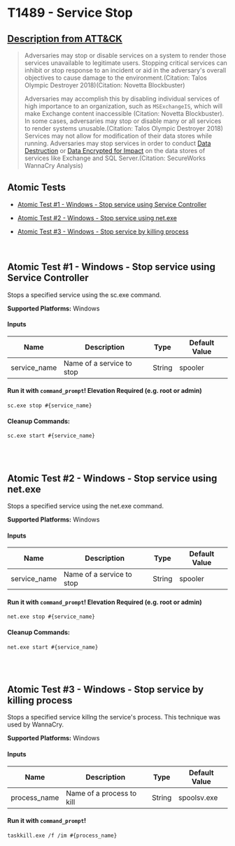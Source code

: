 # T1489 - Service Stop
## [Description from ATT&CK](https://attack.mitre.org/wiki/Technique/T1489)
<blockquote>Adversaries may stop or disable services on a system to render those services unavailable to legitimate users. Stopping critical services can inhibit or stop response to an incident or aid in the adversary's overall objectives to cause damage to the environment.(Citation: Talos Olympic Destroyer 2018)(Citation: Novetta Blockbuster) 

Adversaries may accomplish this by disabling individual services of high importance to an organization, such as <code>MSExchangeIS</code>, which will make Exchange content inaccessible (Citation: Novetta Blockbuster). In some cases, adversaries may stop or disable many or all services to render systems unusable.(Citation: Talos Olympic Destroyer 2018) Services may not allow for modification of their data stores while running. Adversaries may stop services in order to conduct [Data Destruction](https://attack.mitre.org/techniques/T1485) or [Data Encrypted for Impact](https://attack.mitre.org/techniques/T1486) on the data stores of services like Exchange and SQL Server.(Citation: SecureWorks WannaCry Analysis)</blockquote>

## Atomic Tests

- [Atomic Test #1 - Windows - Stop service using Service Controller](#atomic-test-1---windows---stop-service-using-service-controller)

- [Atomic Test #2 - Windows - Stop service using net.exe](#atomic-test-2---windows---stop-service-using-netexe)

- [Atomic Test #3 - Windows - Stop service by killing process](#atomic-test-3---windows---stop-service-by-killing-process)


<br/>

## Atomic Test #1 - Windows - Stop service using Service Controller
Stops a specified service using the sc.exe command.

**Supported Platforms:** Windows


#### Inputs
| Name | Description | Type | Default Value | 
|------|-------------|------|---------------|
| service_name | Name of a service to stop | String | spooler|

#### Run it with `command_prompt`!  Elevation Required (e.g. root or admin) 
```
sc.exe stop #{service_name}
```


#### Cleanup Commands:
```
sc.exe start #{service_name}
```

<br/>
<br/>

## Atomic Test #2 - Windows - Stop service using net.exe
Stops a specified service using the net.exe command.

**Supported Platforms:** Windows


#### Inputs
| Name | Description | Type | Default Value | 
|------|-------------|------|---------------|
| service_name | Name of a service to stop | String | spooler|

#### Run it with `command_prompt`!  Elevation Required (e.g. root or admin) 
```
net.exe stop #{service_name}
```


#### Cleanup Commands:
```
net.exe start #{service_name}
```

<br/>
<br/>

## Atomic Test #3 - Windows - Stop service by killing process
Stops a specified service killng the service's process. 
This technique was used by WannaCry.

**Supported Platforms:** Windows


#### Inputs
| Name | Description | Type | Default Value | 
|------|-------------|------|---------------|
| process_name | Name of a process to kill | String | spoolsv.exe|

#### Run it with `command_prompt`! 
```
taskkill.exe /f /im #{process_name}
```



<br/>
